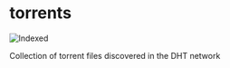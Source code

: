 torrents 
========
![Indexed](https://img.shields.io/badge/indexed-112527-blue)

Collection of torrent files discovered in the DHT network
